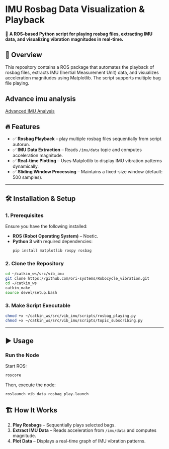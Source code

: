 # IMU Rosbag Data Visualization & Playback

📌 **A ROS-based Python script for playing rosbag files, extracting IMU data, and visualizing vibration magnitudes in real-time.**

## 🚀 Overview
This repository contains a ROS package that automates the playback of rosbag files, extracts IMU (Inertial Measurement Unit) data, and visualizes acceleration magnitudes using Matplotlib. The script supports multiple bag file playing.
## Advance imu analysis
[Advanced IMU Analysis](scripts/README.md)  
## 🔥 Features
- ✅ **Rosbag Playback** –  play multiple rosbag files sequentially from script autorun.
- ✅ **IMU Data Extraction** – Reads `/imu/data` topic and computes acceleration magnitude.
- ✅ **Real-time Plotting** – Uses Matplotlib to display IMU vibration patterns dynamically.
- ✅ **Sliding Window Processing** – Maintains a fixed-size window (default: 500 samples).
---

## 🛠 Installation & Setup

### **1. Prerequisites**
Ensure you have the following installed:
- **ROS (Robot Operating System)** – Noetic.
- **Python 3** with required dependencies:
  ```bash
  pip install matplotlib rospy rosbag
  ```

### **2. Clone the Repository**
```bash
cd ~/catkin_ws/src/vib_imu
git clone https://github.com/ori-systems/Robocycle_vibration.git
cd ~/catkin_ws
catkin_make
source devel/setup.bash
```

### **3. Make Script Executable**
```bash
chmod +x ~/catkin_ws/src/vib_imu/scripts/rosbag_playing.py
chmod +x ~/catkin_ws/src/vib_imu/scripts/topic_subscribing.py
```

---

## ▶️ Usage
### **Run the Node**
Start ROS:
```bash
roscore
```
Then, execute the node:
```bash
roslaunch vib_data rosbag_play.launch 
```



## 🏗 How It Works
2. **Play Rosbags** – Sequentially plays selected bags.
3. **Extract IMU Data** – Reads acceleration from `/imu/data` and computes magnitude.
4. **Plot Data** – Displays a real-time graph of IMU vibration patterns.


